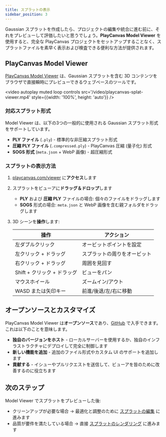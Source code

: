 ```yaml
---
title: スプラットの表示
sidebar_position: 3
---
```


Gaussian スプラットを作成したら、プロジェクトの編集や統合に進む前に、それをプレビューして評価したいと思うでしょう。**PlayCanvas Model Viewer** を使用すると、完全な PlayCanvas プロジェクトをセットアップすることなく、スプラットファイルを素早く表示および検査できる便利な方法が提供されます。

## PlayCanvas Model Viewer

[PlayCanvas Model Viewer](https://playcanvas.com/viewer) は、Gaussian スプラットを含む 3D コンテンツをブラウザで直接瞬時にプレビューできるウェブベースのツールです。

<video autoplay muted loop controls src='/video/playcanvas-splat-viewer.mp4' style={{width: '100%', height: 'auto'}} />

### 対応スプラット形式

Model Viewer は、以下の3つの一般的に使用される Gaussian スプラット形式をサポートしています。

- **PLY ファイル** (`.ply`) - 標準的な非圧縮スプラット形式
- **圧縮 PLY ファイル** (`.compressed.ply`) - PlayCanvas 圧縮 (量子化) 形式
- **SOGS 形式** (`meta.json` + WebP 画像) - 超圧縮形式

### スプラットの表示方法

1. [playcanvas.com/viewer](https://playcanvas.com/viewer) に**アクセス**します
2. スプラットをビューアに**ドラッグ＆ドロップ**します
   - **PLY** および **圧縮 PLY** ファイルの場合: 個々のファイルをドラッグします
   - **SOGS** 形式の場合: `meta.json` と WebP 画像を含む親フォルダをドラッグします
3. 3D シーンを**操作**します:

   | 操作 | アクション |
   |---------|--------|
   | 左ダブルクリック | オービットポイントを設定 |
   | 左クリック + ドラッグ | スプラットの周りをオービット |
   | 右クリック + ドラッグ | 周囲を見回す |
   | Shift + クリック + ドラッグ | ビューをパン |
   | マウスホイール | ズームイン/アウト |
   | WASD または矢印キー | 前進/後退/左/右に移動 |

## オープンソースとカスタマイズ

PlayCanvas Model Viewer は**オープンソース**であり、[GitHub](https://github.com/playcanvas/model-viewer) で入手できます。これは以下のことを意味します。

- **独自のバージョンをホスト** - ローカルサーバーを使用するか、独自のインフラストラクチャにデプロイして完全に制御します
- **新しい機能を追加** - 追加のファイル形式やカスタム UI のサポートを追加します
- **貢献する** - イシューやプルリクエストを送信して、ビューアを皆のために改善するのに役立ちます

## 次のステップ

Model Viewer でスプラットをプレビューした後:

- クリーンアップが必要な場合 → 最適化と調整のために [スプラットの編集](../editing) に進みます
- 品質が要件を満たしている場合 → 直接 [スプラットのレンダリング](../rendering) に進みます
